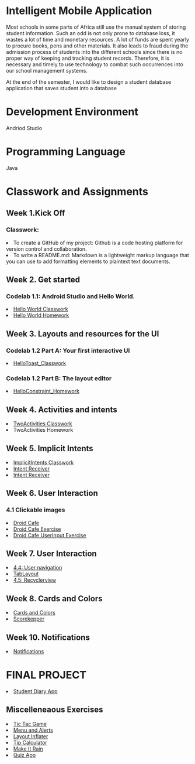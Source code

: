 # Intelligent Mobile Application
Most schools in some parts of Africa still use the manual system of storing student information. Such an odd is not only prone to database loss, it wastes a lot of time and monetary resources. A lot of funds are spent yearly to procure books, pens and other materials. It also leads to fraud during the admission process of students into the different schools since there is no proper way of keeping and tracking student records. Therefore, it is necessary and timely to use technology to combat such occurrences into our school management systems.

At the end of the semester, I would like to design a student database application that saves student into a database
# Development Environment
Andriod Studio
# Programming Language
Java

# Classwork and Assignments

## Week 1.Kick Off
### Classwork:
<li>To create a GitHub of my project: Github is a code hosting platform for version control and collaboration.
<li>To write a README.md: Markdown is a lightweight markup language that you can use to add formatting elements to plaintext text documents.

## Week 2. Get started
### Codelab 1.1: Android Studio and Hello World.<br>
<li><a href="https://github.com/Alphaalimamy/IntelligentMobile/tree/HelloWorldClasswork">Hello World Classwork</a></li>
<li><a href="https://github.com/Alphaalimamy/IntelligentMobile/tree/Helloworld_Assignment">Hello World Homework</a></li>

## Week 3. Layouts and resources for the UI
### Codelab 1.2 Part A: Your first interactive UI
<li><a href="https://github.com/Alphaalimamy/IntelligentMobile/tree/HelloToast_Classwork">HelloToast_Classwork</a></li>

### Codelab 1.2 Part B: The layout editor
<li><a href="https://github.com/Alphaalimamy/IntelligentMobile/tree/HelloConstraint_Assignment">HelloConstraint_Homework</a></li>

## Week 4. Activities and intents
<li><a href="https://github.com/Alphaalimamy/IntelligentMobile/tree/TwoActivities_Classwork">TwoActivities Classwork</a></li>
<li>  TwoActivities Homework

## Week 5. Implicit Intents
<li><a href="https://github.com/Alphaalimamy/IntelligentMobile/blob/TwoActivities_Classwork/README.md">ImplicitIntents Classwork</a></li>
<li><a href="https://github.com/Alphaalimamy/IntelligentMobile/tree/Intent_Receiver">Intent Receiver</a></li>
<li><a href="https://github.com/Alphaalimamy/IntelligentMobile/tree/Intent_Receiver">Intent Receiver</a></li>


  
  
## Week 6. User Interaction
### 4.1 Clickable images 

<li><a href="https://github.com/Alphaalimamy/IntelligentMobile/tree/DroidCafe_Classwork">Droid Cafe</a></li>
<li><a href="https://github.com/Alphaalimamy/IntelligentMobile/tree/Exercise_Floating_Button_Action">Droid Cafe Exercise</a></li>
<li><a href="https://github.com/Alphaalimamy/IntelligentMobile/tree/DroidCafeUserInput">Droid Cafe UserInput Exercise</a></li>
 
 ## Week 7. User Interaction 
 <li><a href="https://github.com/Alphaalimamy/IntelligentMobile/tree/4.4UserNavigation"> 4.4: User navigation</a></li>
<li><a href="https://github.com/Alphaalimamy/IntelligentMobile/tree/TabLayout"> TabLayout</a></li>
<li><a href="https://github.com/Alphaalimamy/IntelligentMobile/tree/4.5RecyclerView"> 4.5: Recyclerview</a></li>

 ## Week 8. Cards and Colors
<li><a href="https://github.com/Alphaalimamy/IntelligentMobile/tree/5.2CardsAndColors"> Cards and Colors</a></li>
<li><a href="https://github.com/Alphaalimamy/IntelligentMobile/tree/Scorekeeper"> Scorekepper</a></li>
 
 
 
 ## Week 10. Notifications
<li><a href="https://github.com/Alphaalimamy/IntelligentMobile/new/Notifications?readme=1"> Notifications</a></li>

# FINAL PROJECT
<li><a href="https://github.com/Alphaalimamy/IntelligentMobile/tree/FinalProject_Student_Diary_App">Student Diary App</a></li>

## Miscelleneaous Exercises

<li><a href="https://github.com/Alphaalimamy/IntelligentMobile/tree/Tic_Tac">Tic Tac Game</a></li>
<li><a href="https://github.com/Alphaalimamy/IntelligentMobile/tree/MenuAndAlerts">Menu and Alerts</a></li>
<li><a href="https://github.com/Alphaalimamy/IntelligentMobile/tree/layout_inflater">Layout Inflater</a></li>
<li><a href="https://github.com/Alphaalimamy/IntelligentMobile/tree/Tip_Calculator">Tip Calculator</a></li>
<li><a href="https://github.com/Alphaalimamy/IntelligentMobile/tree/MakeItRain">Make It Rain</a></li>
<li><a href="https://github.com/Alphaalimamy/IntelligentMobile/tree/QuizApp">Quiz App</a></li>



